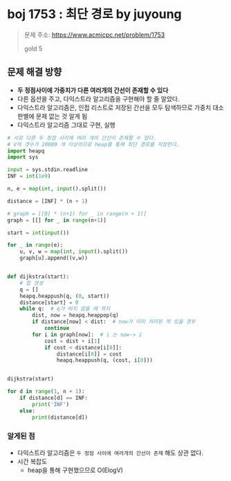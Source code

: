 # boj 1753 : 최단 경로 by juyoung
> 문제 주소: https://www.acmicpc.net/problem/1753
>
> gold 5


## 문제 해결 방향

- __두 정점사이에 가중치가 다른 여러개의 간선이 존재할 수 있다__
- 다른 옵션을 주고, 다익스트라 알고리즘을 구현해야 할 줄 알았다.
- 다익스트라 알고리즘은, 인접 리스트로 저장된 간선을 모두 탐색하므로 가중치 대소 판별에 문제 없는 것 알게 됨
- 다익스트라 알고리즘 그대로 구현, 실행

```python
# 서로 다른 두 정점 사이에 여러 개의 간선이 존재할 수 있다.
# V의 갯수가 20000 개 이상이므로 heap를 통해 최단 경로를 저장한다.
import heapq
import sys

input = sys.stdin.readline
INF = int(1e9)

n, e = map(int, input().split())

distance = [INF] * (n + 1)

# graph = [[0] * (n+1) for _ in range(n + 1)]
graph = [[] for _ in range(n+1)]

start = int(input())

for _ in range(e):
    u, v, w = map(int, input().split())
    graph[u].append((v,w))


def dijkstra(start):
    # 힙 생성
    q = []
    heapq.heappush(q, (0, start))
    distance[start] = 0
    while q:  # q가 비지 않을 때 까지
        dist, now = heapq.heappop(q)
        if distance[now] < dist:  # now가 이미 처리된 적 있을 경우
            continue
        for i in graph[now]:  # i 는 now-> i
            cost = dist + i[1]
            if cost < distance[i[0]]:
                distance[i[0]] = cost
                heapq.heappush(q, (cost, i[0]))


dijkstra(start)

for d in range(1, n + 1):
    if distance[d] == INF:
        print('INF')
    else:
        print(distance[d])

```

### 알게된 점

- 다익스트라 알고리즘은 `두 정점 사이에 여러개의 간선이 존재` 해도 상관 없다.
- 시간 복잡도
    - heap을 통해 구현했으므로 O(ElogV)
